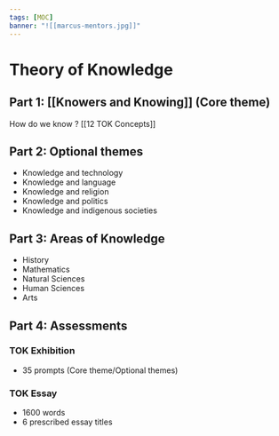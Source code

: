 ```yaml
---
tags: [MOC] 
banner: "![[marcus-mentors.jpg]]"
---
```

# Theory of Knowledge
## Part 1: [[Knowers and Knowing]] (Core theme)
How do we know ?
[[12 TOK Concepts]]
## Part 2: Optional themes
- Knowledge and technology
- Knowledge and language
- Knowledge and religion
- Knowledge and politics
- Knowledge and indigenous societies
## Part 3: Areas of Knowledge
- History
- Mathematics
- Natural Sciences
- Human Sciences
- Arts
## Part 4: Assessments
### TOK Exhibition
- 35 prompts (Core theme/Optional themes)
### TOK Essay
- 1600 words
- 6 prescribed essay titles
